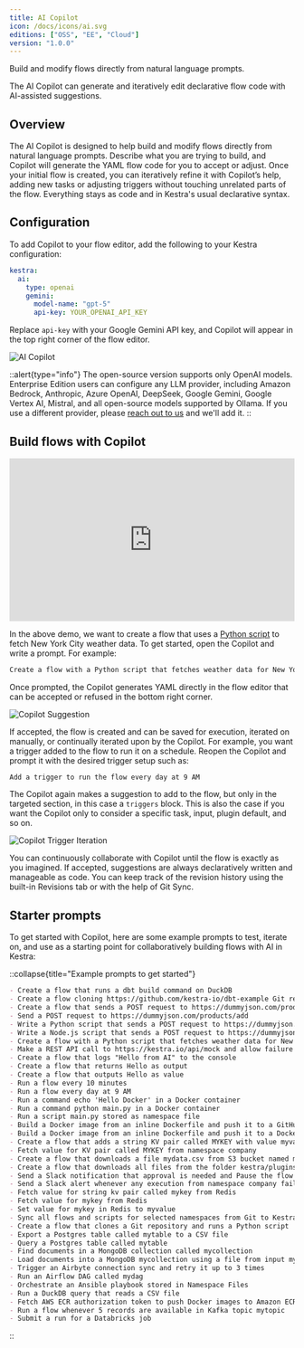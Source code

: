 ```yaml
---
title: AI Copilot
icon: /docs/icons/ai.svg
editions: ["OSS", "EE", "Cloud"]
version: "1.0.0"
---
```


Build and modify flows directly from natural language prompts.

The AI Copilot can generate and iteratively edit declarative flow code with AI-assisted suggestions.

## Overview

The AI Copilot is designed to help build and modify flows directly from natural language prompts. Describe what you are trying to build, and Copilot will generate the YAML flow code for you to accept or adjust. Once your initial flow is created, you can iteratively refine it with Copilot’s help, adding new tasks or adjusting triggers without touching unrelated parts of the flow. Everything stays as code and in Kestra's usual declarative syntax.

## Configuration

To add Copilot to your flow editor, add the following to your Kestra configuration:

```yaml
kestra:
  ai:
    type: openai
    gemini:
      model-name: "gpt-5"
      api-key: YOUR_OPENAI_API_KEY
```

Replace `api-key` with your Google Gemini API key, and Copilot will appear in the top right corner of the flow editor.

![AI Copilot](/docs/ai-tools/ai-copilot.png)

::alert{type="info"}
The open-source version supports only OpenAI models. Enterprise Edition users can configure any LLM provider, including Amazon Bedrock, Anthropic, Azure OpenAI, DeepSeek, Google Gemini, Google Vertex AI, Mistral, and all open-source models supported by Ollama. If you use a different provider, please [reach out to us](https://kestra.io/demo) and we'll add it.
::

## Build flows with Copilot

<div style="position: relative; padding-bottom: calc(48.95833333333333% + 41px); height: 0; width: 100%;"><iframe src="https://demo.arcade.software/kvO69FrLnnXVsMkrLi7T?embed&embed_mobile=tab&embed_desktop=inline&show_copy_link=true" title="Flows | Kestra EE" frameborder="0" loading="lazy" webkitallowfullscreen mozallowfullscreen allowfullscreen allow="clipboard-write" style="position: absolute; top: 0; left: 0; width: 100%; height: 100%; color-scheme: light;" ></iframe></div>

In the above demo, we want to create a flow that uses a [Python script](/plugins/tasks/io.kestra.plugin.scripts.python.Script) to fetch New York City weather data. To get started, open the Copilot and write a prompt. For example:

```txt
Create a flow with a Python script that fetches weather data for New York City
```

Once prompted, the Copilot generates YAML directly in the flow editor that can be accepted or refused in the bottom right corner.

![Copilot Suggestion](/docs/ai-tools/copilot-suggestion.png)

If accepted, the flow is created and can be saved for execution, iterated on manually, or continually iterated upon by the Copilot. For example, you want a trigger added to the flow to run it on a schedule. Reopen the Copilot and prompt it with the desired trigger setup such as:

```txt
Add a trigger to run the flow every day at 9 AM
```

The Copilot again makes a suggestion to add to the flow, but only in the targeted section, in this case a `triggers` block. This is also the case if you want the Copilot only to consider a specific task, input, plugin default, and so on.

![Copilot Trigger Iteration](/docs/ai-tools/copilot-trigger.png)

You can continuously collaborate with Copilot until the flow is exactly as you imagined. If accepted, suggestions are always declaratively written and manageable as code. You can keep track of the revision history using the built-in Revisions tab or with the help of Git Sync.

## Starter prompts

To get started with Copilot, here are some example prompts to test, iterate on, and use as a starting point for collaboratively building flows with AI in Kestra:

::collapse{title="Example prompts to get started"}
```markdown
- Create a flow that runs a dbt build command on DuckDB
- Create a flow cloning https://github.com/kestra-io/dbt-example Git repository from a main branch, then add a dbt CLI task using DuckDB backend that will run dbt build command for that cloned repository using my_dbt_project profile and dev target. The dbt project is located in the root directory so no dbt project needs to be configured.
- Create a flow that sends a POST request to https://dummyjson.com/products/add
- Send a POST request to https://dummyjson.com/products/add
- Write a Python script that sends a POST request to https://dummyjson.com/products/add
- Write a Node.js script that sends a POST request to https://dummyjson.com/products/add
- Create a flow with a Python script that fetches weather data for New York City
- Make a REST API call to https://kestra.io/api/mock and allow failure
- Create a flow that logs "Hello from AI" to the console
- Create a flow that returns Hello as output
- Create a flow that outputs Hello as value
- Run a flow every 10 minutes
- Run a flow every day at 9 AM
- Run a command echo 'Hello Docker' in a Docker container
- Run a command python main.py in a Docker container
- Run a script main.py stored as namespace file
- Build a Docker image from an inline Dockerfile and push it to a GitHub Container Registry
- Build a Docker image from an inline Dockerfile and push it to a DockerHub Container Registry
- Create a flow that adds a string KV pair called MYKEY with value myvalue to namespace company
- Fetch value for KV pair called MYKEY from namespace company
- Create a flow that downloads a file mydata.csv from S3 bucket named mybucket
- Create a flow that downloads all files from the folder kestra/plugins/ from S3 bucket mybucket in us-east-1
- Send a Slack notification that approval is needed and Pause the flow for manual approval
- Send a Slack alert whenever any execution from namespace company fails
- Fetch value for string kv pair called mykey from Redis
- Fetch value for mykey from Redis
- Set value for mykey in Redis to myvalue
- Sync all flows and scripts for selected namespaces from Git to Kestra
- Create a flow that clones a Git repository and runs a Python script
- Export a Postgres table called mytable to a CSV file
- Query a Postgres table called mytable
- Find documents in a MongoDB collection called mycollection
- Load documents into a MongoDB mycollection using a file from input mydata
- Trigger an Airbyte connection sync and retry it up to 3 times
- Run an Airflow DAG called mydag
- Orchestrate an Ansible playbook stored in Namespace Files
- Run a DuckDB query that reads a CSV file
- Fetch AWS ECR authorization token to push Docker images to Amazon ECR
- Run a flow whenever 5 records are available in Kafka topic mytopic
- Submit a run for a Databricks job
```
::

